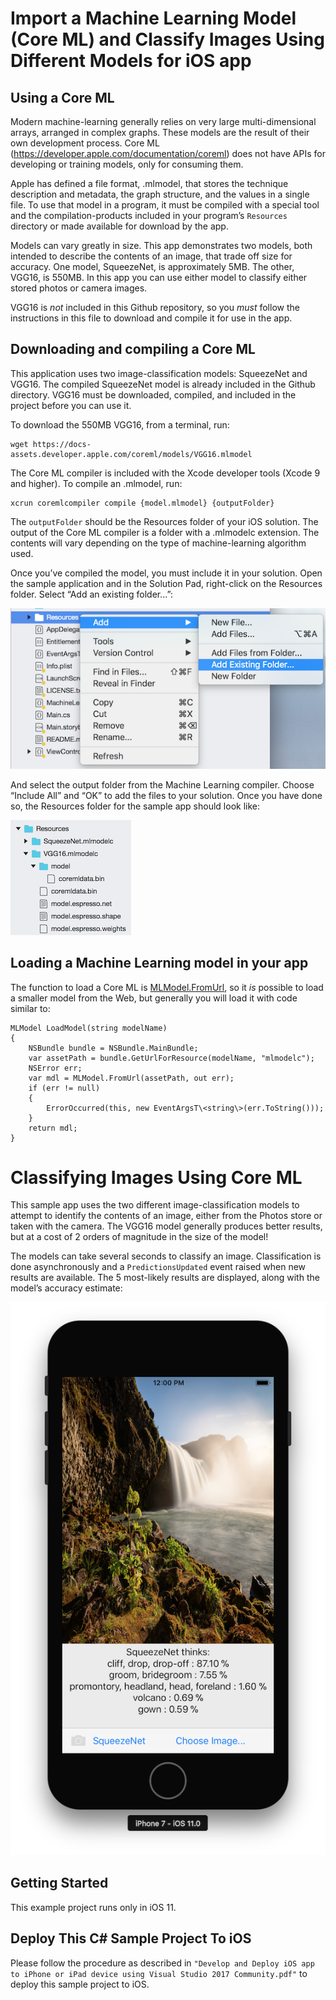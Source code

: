 # Import a Machine Learning Model (Core ML) and Classify Images Using Different Models for iOS app

## Using a Core ML

Modern machine-learning generally relies on very large multi-dimensional arrays, arranged in complex graphs. These 
models are the result of their own development process. Core ML (https://developer.apple.com/documentation/coreml) 
does not have APIs for developing or training models, only for consuming them. 

Apple has defined a file format, .mlmodel, that stores the technique description and metadata, the graph structure, and 
the values in a single file. To use that model in a program, it must be compiled with a special tool and the 
compilation-products included in your program’s `Resources` directory or made available for download by the app.

Models can vary greatly in size. This app demonstrates two models, both intended to describe the contents of an image, 
that trade off size for accuracy. One model, SqueezeNet, is approximately 5MB. The other, VGG16, is 550MB. In this app 
you can use either model to classify either stored photos or camera images. 

VGG16 is _not_ included in this Github repository, so you _must_ follow the instructions in this file to download and 
compile it for use in the app.

## Downloading and compiling a Core ML

This application uses two image-classification models: SqueezeNet and VGG16. The compiled SqueezeNet model is already 
included in the Github directory. VGG16 must be downloaded, compiled, and included in the project before you can use it.

To download the 550MB VGG16, from a terminal, run:

    wget https://docs-assets.developer.apple.com/coreml/models/VGG16.mlmodel

The Core ML compiler is included with the Xcode developer tools   (Xcode 9 and higher). To compile an .mlmodel, run:

    xcrun coremlcompiler compile {model.mlmodel} {outputFolder}

The `outputFolder` should be the Resources folder of your iOS solution. The output of the Core ML compiler is a 
folder with a .mlmodelc extension. The contents will vary depending on the type of machine-learning algorithm used. 

Once you’ve compiled the model, you must include it in your solution. Open the sample application and in the Solution 
Pad, right-click on the Resources folder. Select “Add an existing folder…”:

![Resources directory in Solution Pad](docs/figure1.png)

And select the output folder from the Machine Learning compiler. Choose “Include All” and “OK” to add the files to your solution. 
Once you have done so, the Resources folder for the sample app should look like:

![Resources once VGG16 added](docs/figure2.png)

## Loading a Machine Learning model in your app

The function to load a Core ML is [MLModel.FromUrl](https://developer.xamarin.com/api/member/CoreML.MLModel.FromUrl/p/Foundation.NSUrl/Foundation.NSError@/), so it _is_ possible to load a smaller model from the Web, but generally
 you will load it with code similar to:

	MLModel LoadModel(string modelName)  
	{  
	    NSBundle bundle = NSBundle.MainBundle;  
		var assetPath = bundle.GetUrlForResource(modelName, "mlmodelc");  
        NSError err;
        var mdl = MLModel.FromUrl(assetPath, out err);  
		if (err != null)  
		{  
		    ErrorOccurred(this, new EventArgsT\<string\>(err.ToString()));  
		}  
		return mdl;  
	}  


# Classifying Images Using Core ML

This sample app uses the two different image-classification models to attempt to identify the contents of an image, 
either from the Photos store or taken with the camera. The VGG16 model generally produces better results, but at a cost 
of 2 orders of magnitude in the size of the model! 

The models can take several seconds to classify an image. Classification is done asynchronously and a 
`PredictionsUpdated` event raised when new results are available. The 5 most-likely results are displayed, along with 
the model’s accuracy estimate:

![app screenshot showing results](docs/figure3.png)

## Getting Started

This example project runs only in iOS 11.


## Deploy This C# Sample Project To iOS

Please follow the procedure as described in `"Develop and Deploy iOS app to iPhone or iPad device using Visual Studio 2017 Community.pdf"` to deploy this sample project to iOS.
